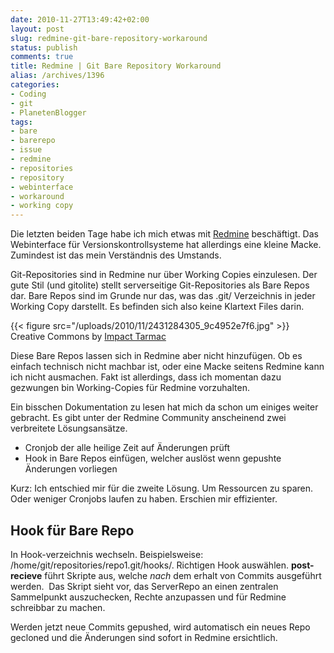 ```yaml
---
date: 2010-11-27T13:49:42+02:00
layout: post
slug: redmine-git-bare-repository-workaround
status: publish
comments: true
title: Redmine | Git Bare Repository Workaround
alias: /archives/1396
categories:
- Coding
- git
- PlanetenBlogger
tags:
- bare
- barerepo
- issue
- redmine
- repositories
- repository
- webinterface
- workaround
- working copy
---
```


Die letzten beiden Tage habe ich mich etwas mit [Redmine](http://www.redmine.org/)
beschäftigt. Das Webinterface für Versionskontrollsysteme hat allerdings eine kleine
Macke. Zumindest ist das mein Verständnis des Umstands.

Git-Repositories sind in Redmine nur über Working Copies einzulesen. Der gute Stil (und gitolite) stellt serverseitige Git-Repositories als Bare Repos dar. Bare Repos sind im Grunde nur das, was das .git/ Verzeichnis in jeder Working Copy darstellt. Es befinden sich also keine Klartext Files darin.

{{< figure src="/uploads/2010/11/2431284305_9c4952e7f6.jpg" >}}
Creative Commons by [Impact Tarmac](http://www.flickr.com/photos/bbcolin/)

Diese Bare Repos lassen sich in Redmine aber nicht hinzufügen. Ob es einfach technisch
nicht machbar ist, oder eine Macke seitens Redmine kann ich nicht ausmachen. Fakt ist allerdings, dass ich momentan dazu gezwungen bin Working-Copies für Redmine vorzuhalten.

Ein bisschen Dokumentation zu lesen hat mich da schon um einiges weiter gebracht. Es gibt unter der Redmine Community anscheinend zwei verbreitete Lösungsansätze.

	
  * Cronjob der alle heilige Zeit auf Änderungen prüft
  * Hook in Bare Repos einfügen, welcher auslöst wenn gepushte Änderungen vorliegen


Kurz: Ich entschied mir für die zweite Lösung. Um Ressourcen zu sparen. Oder weniger Cronjobs laufen zu haben. Erschien mir effizienter.


## Hook für Bare Repo


In Hook-verzeichnis wechseln. Beispielsweise: /home/git/repositories/repo1.git/hooks/. Richtigen Hook auswählen. **post-recieve** führt Skripte aus, welche _nach_ dem erhalt von Commits ausgeführt werden.  Das Skript sieht vor, das ServerRepo an einen zentralen Sammelpunkt auszuchecken, Rechte anzupassen und für Redmine schreibbar zu machen.



Werden jetzt neue Commits gepushed, wird automatisch ein neues Repo gecloned und die Änderungen sind sofort in Redmine ersichtlich.
